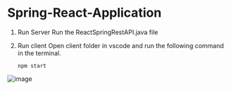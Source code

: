 # Spring-React-Application
 
1. Run Server 
   Run the ReactSpringRestAPI.java file
   
2. Run client 
   Open client folder in vscode and run the following command in the terminal.
   ```
   npm start
   ```
 

  ![image](https://user-images.githubusercontent.com/38041438/119924087-cbdfbe80-bf27-11eb-845d-01a280447752.png)
